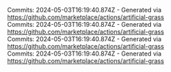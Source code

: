Commits: 2024-05-03T16:19:40.874Z - Generated via https://github.com/marketplace/actions/artificial-grass
<br>
Commits: 2024-05-03T16:19:40.874Z - Generated via https://github.com/marketplace/actions/artificial-grass
<br>
Commits: 2024-05-03T16:19:40.874Z - Generated via https://github.com/marketplace/actions/artificial-grass
<br>
Commits: 2024-05-03T16:19:40.874Z - Generated via https://github.com/marketplace/actions/artificial-grass
<br>
